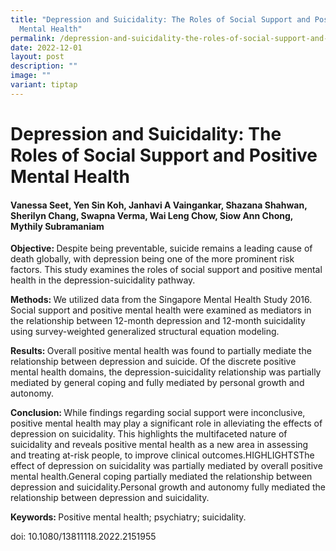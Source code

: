 ```yaml
---
title: "Depression and Suicidality: The Roles of Social Support and Positive
  Mental Health"
permalink: /depression-and-suicidality-the-roles-of-social-support-and-positive-mental-health/
date: 2022-12-01
layout: post
description: ""
image: ""
variant: tiptap
---
```

<h1><strong>Depression and Suicidality: The Roles of Social Support and Positive Mental Health</strong></h1>
<h4>Vanessa Seet, Yen Sin Koh, Janhavi A Vaingankar, Shazana Shahwan, Sherilyn Chang, Swapna Verma, Wai Leng Chow, Siow Ann Chong, Mythily Subramaniam</h4>
<p><strong>Objective: </strong>Despite being preventable, suicide remains
a leading cause of death globally, with depression being one of the more
prominent risk factors. This study examines the roles of social support
and positive mental health in the depression-suicidality pathway.</p>
<p><strong>Methods: </strong>We utilized data from the Singapore Mental Health
Study 2016. Social support and positive mental health were examined as
mediators in the relationship between 12-month depression and 12-month
suicidality using survey-weighted generalized structural equation modeling.</p>
<p><strong>Results: </strong>Overall positive mental health was found to
partially mediate the relationship between depression and suicide. Of the
discrete positive mental health domains, the depression-suicidality relationship
was partially mediated by general coping and fully mediated by personal
growth and autonomy.</p>
<p><strong>Conclusion: </strong>While findings regarding social support were
inconclusive, positive mental health may play a significant role in alleviating
the effects of depression on suicidality. This highlights the multifaceted
nature of suicidality and reveals positive mental health as a new area
in assessing and treating at-risk people, to improve clinical outcomes.HIGHLIGHTSThe
effect of depression on suicidality was partially mediated by overall positive
mental health.General coping partially mediated the relationship between
depression and suicidality.Personal growth and autonomy fully mediated
the relationship between depression and suicidality.</p>
<p><strong>Keywords: </strong>Positive mental health; psychiatry; suicidality.</p>
<p></p>
<p>doi: 10.1080/13811118.2022.2151955</p>
<p></p>